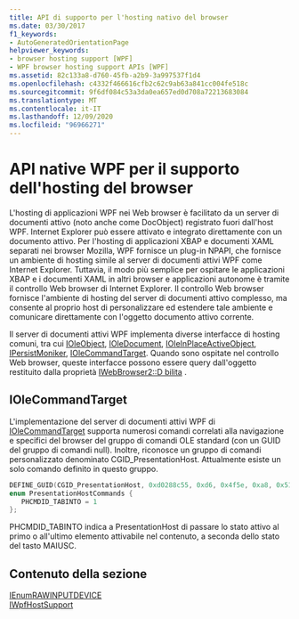 ```yaml
---
title: API di supporto per l'hosting nativo del browser
ms.date: 03/30/2017
f1_keywords:
- AutoGeneratedOrientationPage
helpviewer_keywords:
- browser hosting support [WPF]
- WPF browser hosting support APIs [WPF]
ms.assetid: 82c133a8-d760-45fb-a2b9-3a997537f1d4
ms.openlocfilehash: c4332f466616cfb2c62c9ab63a841cc004fe518c
ms.sourcegitcommit: 9f6df084c53a3da0ea657ed0d708a72213683084
ms.translationtype: MT
ms.contentlocale: it-IT
ms.lasthandoff: 12/09/2020
ms.locfileid: "96966271"
---
```

# <a name="native-wpf-browser-hosting-support-apis"></a>API native WPF per il supporto dell'hosting del browser

L'hosting di applicazioni WPF nei Web browser è facilitato da un server di documenti attivo (noto anche come DocObject) registrato fuori dall'host WPF. Internet Explorer può essere attivato e integrato direttamente con un documento attivo. Per l'hosting di applicazioni XBAP e documenti XAML separati nei browser Mozilla, WPF fornisce un plug-in NPAPI, che fornisce un ambiente di hosting simile al server di documenti attivi WPF come Internet Explorer. Tuttavia, il modo più semplice per ospitare le applicazioni XBAP e i documenti XAML in altri browser e applicazioni autonome è tramite il controllo Web browser di Internet Explorer. Il controllo Web browser fornisce l'ambiente di hosting del server di documenti attivo complesso, ma consente al proprio host di personalizzare ed estendere tale ambiente e comunicare direttamente con l'oggetto documento attivo corrente.  
  
 Il server di documenti attivi WPF implementa diverse interfacce di hosting comuni, tra cui [IOleObject](/windows/win32/api/oleidl/nn-oleidl-ioleobject), [IOleDocument](/windows/win32/api/docobj/nn-docobj-ioledocument), [IOleInPlaceActiveObject](/windows/win32/api/oleidl/nn-oleidl-ioleinplaceactiveobject), [IPersistMoniker](/previous-versions/windows/internet-explorer/ie-developer/platform-apis/ms775042(v=vs.85)), [IOleCommandTarget](/windows/win32/api/docobj/nn-docobj-iolecommandtarget). Quando sono ospitate nel controllo Web browser, queste interfacce possono essere query dall'oggetto restituito dalla proprietà [IWebBrowser2::D bilita](/previous-versions/aa752116(v=vs.85)) .  
  
## <a name="iolecommandtarget"></a>IOleCommandTarget  

 L'implementazione del server di documenti attivi WPF di [IOleCommandTarget](/windows/win32/api/docobj/nn-docobj-iolecommandtarget) supporta numerosi comandi correlati alla navigazione e specifici del browser del gruppo di comandi OLE standard (con un GUID del gruppo di comandi null). Inoltre, riconosce un gruppo di comandi personalizzato denominato CGID_PresentationHost. Attualmente esiste un solo comando definito in questo gruppo.  
  
```cpp  
DEFINE_GUID(CGID_PresentationHost, 0xd0288c55, 0xd6, 0x4f5e, 0xa8, 0x51, 0x79, 0xde, 0xc5, 0x1b, 0x10, 0xec);  
enum PresentationHostCommands {
   PHCMDID_TABINTO = 1
};  
```  
  
 PHCMDID_TABINTO indica a PresentationHost di passare lo stato attivo al primo o all'ultimo elemento attivabile nel contenuto, a seconda dello stato del tasto MAIUSC.  
  
## <a name="in-this-section"></a>Contenuto della sezione  

 [IEnumRAWINPUTDEVICE](ienumrawinputdevice.md)  
 [IWpfHostSupport](iwpfhostsupport.md)
